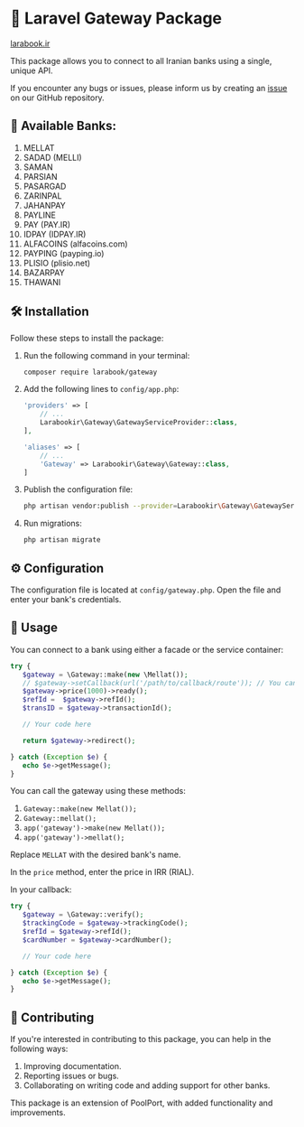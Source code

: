 # 💼 Laravel Gateway Package

[larabook.ir](http://larabook.ir/اتصال-درگاه-بانک-لاراول/)

This package allows you to connect to all Iranian banks using a single, unique API.

If you encounter any bugs or issues, please inform us by creating an [issue](https://github.com/larabook/gateway/issues) on our GitHub repository.

## 🏦 Available Banks:

1. MELLAT
2. SADAD (MELLI)
3. SAMAN
4. PARSIAN
5. PASARGAD
6. ZARINPAL
7. JAHANPAY
8. PAYLINE
9. PAY (PAY.IR)
10. IDPAY (IDPAY.IR)
11. ALFACOINS (alfacoins.com)
12. PAYPING (payping.io)
13. PLISIO (plisio.net)
14. BAZARPAY
15. THAWANI

## 🛠️ Installation

Follow these steps to install the package:

1. Run the following command in your terminal:

    ```sh
    composer require larabook/gateway
    ```

2. Add the following lines to `config/app.php`:

   ```php
   'providers' => [
       // ...
       Larabookir\Gateway\GatewayServiceProvider::class,
   ],
   
   'aliases' => [
       // ...
       'Gateway' => Larabookir\Gateway\Gateway::class,
   ]
   ```

3. Publish the configuration file:

    ```sh
    php artisan vendor:publish --provider=Larabookir\Gateway\GatewayServiceProvider
    ```

4. Run migrations:

    ```sh
    php artisan migrate
    ```

## ⚙️ Configuration

The configuration file is located at `config/gateway.php`. Open the file and enter your bank's credentials.

## 🚀 Usage

You can connect to a bank using either a facade or the service container:

```php
try {
   $gateway = \Gateway::make(new \Mellat());
   // $gateway->setCallback(url('/path/to/callback/route')); // You can also change the callback
   $gateway->price(1000)->ready();
   $refId =  $gateway->refId();
   $transID = $gateway->transactionId();

   // Your code here

   return $gateway->redirect();

} catch (Exception $e) {
   echo $e->getMessage();
}
```

You can call the gateway using these methods:

1. `Gateway::make(new Mellat());`
2. `Gateway::mellat();`
3. `app('gateway')->make(new Mellat());`
4. `app('gateway')->mellat();`

Replace `MELLAT` with the desired bank's name.

In the `price` method, enter the price in IRR (RIAL).

In your callback:

```php
try {
   $gateway = \Gateway::verify();
   $trackingCode = $gateway->trackingCode();
   $refId = $gateway->refId();
   $cardNumber = $gateway->cardNumber();

   // Your code here

} catch (Exception $e) {
   echo $e->getMessage();
}
```

## 🤝 Contributing

If you're interested in contributing to this package, you can help in the following ways:

1. Improving documentation.
2. Reporting issues or bugs.
3. Collaborating on writing code and adding support for other banks.

This package is an extension of PoolPort, with added functionality and improvements.
